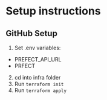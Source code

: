 # Setup instructions



## GitHub Setup
1. Set .env variables:
- PREFECT_API_URL
- PRFECT

2. cd into infra folder
3. Run `terraform init`
4. Run `terraform apply`